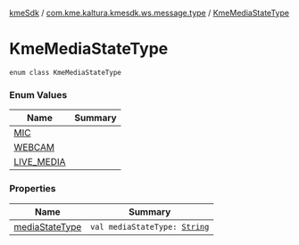 [kmeSdk](../../index.md) / [com.kme.kaltura.kmesdk.ws.message.type](../index.md) / [KmeMediaStateType](./index.md)

# KmeMediaStateType

`enum class KmeMediaStateType`

### Enum Values

| Name | Summary |
|---|---|
| [MIC](-m-i-c.md) |  |
| [WEBCAM](-w-e-b-c-a-m.md) |  |
| [LIVE_MEDIA](-l-i-v-e_-m-e-d-i-a.md) |  |

### Properties

| Name | Summary |
|---|---|
| [mediaStateType](media-state-type.md) | `val mediaStateType: `[`String`](https://kotlinlang.org/api/latest/jvm/stdlib/kotlin/-string/index.html) |
